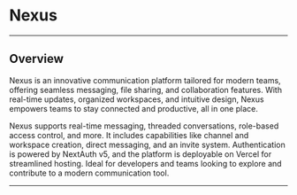 # Nexus

---

## Overview

Nexus is an innovative communication platform tailored for modern teams, offering seamless messaging, file sharing, and collaboration features. With real-time updates, organized workspaces, and intuitive design, Nexus empowers teams to stay connected and productive, all in one place.

Nexus supports real-time messaging, threaded conversations, role-based access control, and more. It includes capabilities like channel and workspace creation, direct messaging, and an invite system. Authentication is powered by NextAuth v5, and the platform is deployable on Vercel for streamlined hosting. Ideal for developers and teams looking to explore and contribute to a modern communication tool.

---
